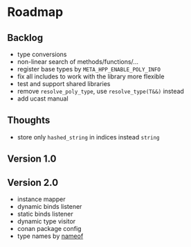 # Roadmap

## Backlog

- type conversions
- non-linear search of methods/functions/...
- register base types by `META_HPP_ENABLE_POLY_INFO`
- fix all includes to work with the library more flexible
- test and support shared libraries
- remove `resolve_poly_type`, use `resolve_type(T&&)` instead
- add ucast manual

## Thoughts

- store only `hashed_string` in indices instead `string`

## Version 1.0

## Version 2.0

- instance mapper
- dynamic binds listener
- static binds listener
- dynamic type visitor
- conan package config
- type names by [nameof](https://github.com/Neargye/nameof)

